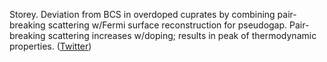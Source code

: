 
Storey. Deviation from BCS in overdoped cuprates by combining pair-breaking scattering w/Fermi surface reconstruction for pseudogap. Pair-breaking scattering increases w/doping; results in peak of thermodynamic properties. ([Twitter](https://twitter.com/JoshuahHeath/status/1293560136733208576))
